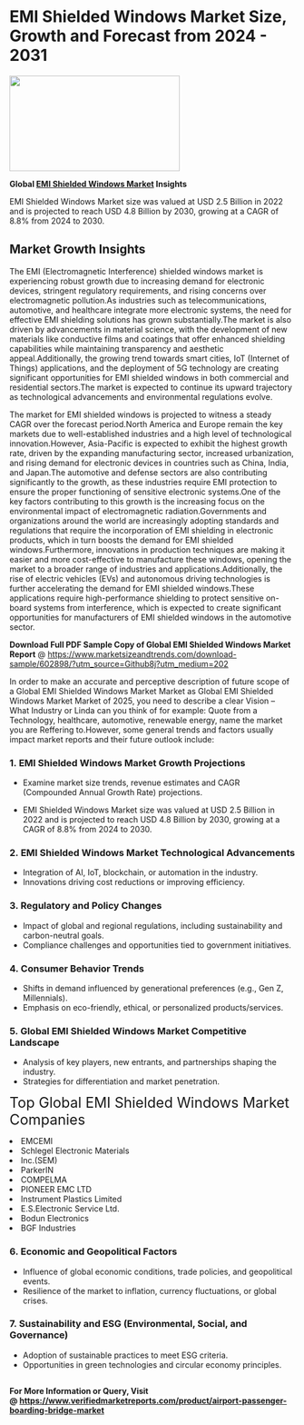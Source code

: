 <H1>EMI Shielded Windows Market Size, Growth and Forecast from 2024 - 2031</H1><img class="aligncenter size-medium wp-image-584254" src="https://thirdeyenews.in/wp-content/uploads/2024/09/Global-Market-Research-300x168.jpeg" alt="" width="300" height="168" /><p><strong>Global&nbsp;<a href="https://www.marketsizeandtrends.com/download-sample/602898/?utm_source=Github8j?utm_medium=202">EMI Shielded Windows Market</a> Insights</strong></p><p>EMI Shielded Windows Market size was valued at USD 2.5 Billion in 2022 and is projected to reach USD 4.8 Billion by 2030, growing at a CAGR of 8.8% from 2024 to 2030.</p><p><h2>Market Growth Insights</h2> The EMI (Electromagnetic Interference) shielded windows market is experiencing robust growth due to increasing demand for electronic devices, stringent regulatory requirements, and rising concerns over electromagnetic pollution.As industries such as telecommunications, automotive, and healthcare integrate more electronic systems, the need for effective EMI shielding solutions has grown substantially.The market is also driven by advancements in material science, with the development of new materials like conductive films and coatings that offer enhanced shielding capabilities while maintaining transparency and aesthetic appeal.Additionally, the growing trend towards smart cities, IoT (Internet of Things) applications, and the deployment of 5G technology are creating significant opportunities for EMI shielded windows in both commercial and residential sectors.The market is expected to continue its upward trajectory as technological advancements and environmental regulations evolve.<p>The market for EMI shielded windows is projected to witness a steady CAGR over the forecast period.North America and Europe remain the key markets due to well-established industries and a high level of technological innovation.However, Asia-Pacific is expected to exhibit the highest growth rate, driven by the expanding manufacturing sector, increased urbanization, and rising demand for electronic devices in countries such as China, India, and Japan.The automotive and defense sectors are also contributing significantly to the growth, as these industries require EMI protection to ensure the proper functioning of sensitive electronic systems.One of the key factors contributing to this growth is the increasing focus on the environmental impact of electromagnetic radiation.Governments and organizations around the world are increasingly adopting standards and regulations that require the incorporation of EMI shielding in electronic products, which in turn boosts the demand for EMI shielded windows.Furthermore, innovations in production techniques are making it easier and more cost-effective to manufacture these windows, opening the market to a broader range of industries and applications.Additionally, the rise of electric vehicles (EVs) and autonomous driving technologies is further accelerating the demand for EMI shielded windows.These applications require high-performance shielding to protect sensitive on-board systems from interference, which is expected to create significant opportunities for manufacturers of EMI shielded windows in the automotive sector.<p><span class=""><strong>Download Full PDF Sample Copy of Global EMI Shielded Windows Market Report</strong> @ <a href="https://www.marketsizeandtrends.com/download-sample/602898/?utm_source=Github8j?utm_medium=202" target="_blank">https://www.marketsizeandtrends.com/download-sample/602898/?utm_source=Github8j?utm_medium=202</a></span></p><p>In order to make an accurate and perceptive description of future scope of a Global&nbsp;EMI Shielded Windows Market Market as Global&nbsp;EMI Shielded Windows Market Market of 2025, you need to describe a clear Vision &ndash; What Industry or Linda can you think of for example: Quote from a Technology, healthcare, automotive, renewable energy, name the market you are Reffering to.However, some general trends and factors usually impact market reports and their future outlook include:</p><h3>1.&nbsp;<strong>EMI Shielded Windows Market Growth Projections</strong></h3><ul><li>Examine market size trends, revenue estimates and CAGR (Compounded Annual Growth Rate) projections.</li><li><p>EMI Shielded Windows Market size was valued at USD 2.5 Billion in 2022 and is projected to reach USD 4.8 Billion by 2030, growing at a CAGR of 8.8% from 2024 to 2030.</p></li></ul><h3>2.&nbsp;<strong>EMI Shielded Windows Market Technological Advancements</strong></h3><ul><li>Integration of AI, IoT, blockchain, or automation in the industry.</li><li>Innovations driving cost reductions or improving efficiency.</li></ul><h3>3.&nbsp;<strong>Regulatory and Policy Changes</strong></h3><ul><li>Impact of global and regional regulations, including sustainability and carbon-neutral goals.</li><li>Compliance challenges and opportunities tied to government initiatives.</li></ul><h3>4.&nbsp;<strong>Consumer Behavior Trends</strong></h3><ul><li>Shifts in demand influenced by generational preferences (e.g., Gen Z, Millennials).</li><li>Emphasis on eco-friendly, ethical, or personalized products/services.</li></ul><h3>5.&nbsp;<strong>Global EMI Shielded Windows Market Competitive Landscape</strong></h3><ul><li>Analysis of key players, new entrants, and partnerships shaping the industry.</li><li>Strategies for differentiation and market penetration.</li></ul><p data-pm-slice="1 1 []"><span style="color: inherit; font-family: inherit; font-size: 25px;">Top Global EMI Shielded Windows Market Companies</span></p><div class="" data-test-id=""><p><li>EMCEMI</li><li> Schlegel Electronic Materials</li><li> Inc.(SEM)</li><li> ParkerIN</li><li> COMPELMA</li><li> PIONEER EMC LTD</li><li> Instrument Plastics Limited</li><li> E.S.Electronic Service Ltd.</li><li> Bodun Electronics</li><li> BGF Industries</li></p></div><h3>6.&nbsp;<strong>Economic and Geopolitical Factors</strong></h3><ul><li>Influence of global economic conditions, trade policies, and geopolitical events.</li><li>Resilience of the market to inflation, currency fluctuations, or global crises.</li></ul><h3>7.&nbsp;<strong>Sustainability and ESG (Environmental, Social, and Governance)</strong></h3><ul><li>Adoption of sustainable practices to meet ESG criteria.</li><li>Opportunities in green technologies and circular economy principles.</li></ul><h2><strong style="font-size: 14px;">For More Information or Query, Visit @&nbsp;</strong><a style="background-color: #ffffff; font-size: 14px;" href="https://www.marketsizeandtrends.com/report/emi-shielded-windows-market/" target="_blank">https://www.verifiedmarketreports.com/product/airport-passenger-boarding-bridge-market</a></h2>